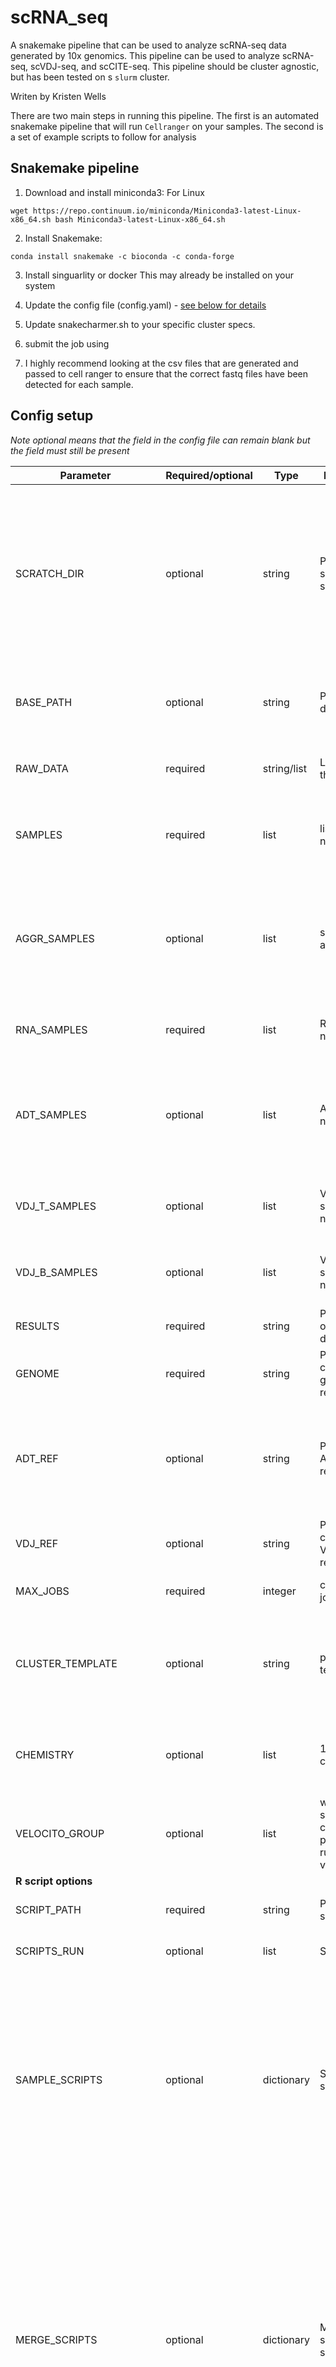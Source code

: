 # scRNA_seq
A snakemake pipeline that can be used to analyze scRNA-seq data generated by 10x genomics. This pipeline can be used to analyze scRNA-seq, scVDJ-seq, and scCITE-seq. This pipeline should be cluster agnostic, but has been tested on s `slurm` cluster.

Writen by Kristen Wells

There are two main steps in running this pipeline. The first is an automated snakemake pipeline that will run `Cellranger` on your samples. The second is a set of example scripts to follow for analysis

## Snakemake pipeline

1. Download and install miniconda3: For Linux
```{bash}
wget https://repo.continuum.io/miniconda/Miniconda3-latest-Linux-x86_64.sh bash Miniconda3-latest-Linux-x86_64.sh
```

2. Install Snakemake:
```{bash}
conda install snakemake -c bioconda -c conda-forge
```

3. Install singuarlity or docker 
This may already be installed on your system

4. Update the config file (config.yaml) - [see below for details](#config-setup)

5. Update snakecharmer.sh to your specific cluster specs. 

6. submit the job using

7. I highly recommend looking at the csv files that are generated and passed to cell ranger to ensure that the correct fastq files have been detected for each sample.


## Config setup
*Note optional means that the field in the config file can remain blank but the field must still be present*

| Parameter | Required/optional | Type | Description | Help |
|-----------|-------------------|------|-------------|------|
| SCRATCH_DIR | optional | string | Path to scratch space | A path to a directory that can be used for temporary files. This is not a true temporary directory, as these files will be needed for the rest of the pipeline, but are not needed permanantely. If you want to save space and put these large files in a different place than the main directory, put that path here. The full path to your results will be fully recreated. If you don't want to use this option, leave it blank and all results will be placed within the results directory. | 
| BASE_PATH | optional | string | Path to base dir | A path to the base directory. Setting this makes it so only a relative path from the base path is added to your scratch directory. Leaving this empty just puts the full current path into your scratch space. |
| RAW_DATA | required | string/list | Location of the raw data | Where the raw data is located. Multiple directories can be given if samples were sequenced multiple times |
| SAMPLES | required | list | list of sample names | the list of samples you want to test. This is the name that will be in the output files. The order must be identical to the order of RNA_SAMPLES, ADT_SAMPLES, and VDJ_SAMPLES |
| AGGR_SAMPLES | optional | list | samples to aggregate | Which samples should be aggregated together at the end of the pipeline. These should be samples that were split between multiple 10x runs. I generally do not recommend setting this option as it downsamples all reads to the lowest sample. Instead I prefer to merge the full samples and batch correct with `harmony` or `mnn` |
| RNA_SAMPLES | required | list | RNA sample names | The name of the RNA samples. Not the full fastq name, but the name that is the same for all samples. Likely ends in "GEX" |
| ADT_SAMPLES | optional | list | ADT sample names | The name of the samples from CITE-seq or hashtagging. If CITE-seq and hashtagging files are separate, include them both separated by a comma. Put samples in the same order as their RNA counterparts. If CITE-seq or hashtagging were not performed, leave this blank. |
| VDJ_T_SAMPLES | optional | list | VDJ T sample names | The name of the samples from TCR VDJ-seq. Put samples in the same order as their RNA counterparts. If TCR VDJ-sequencing was not peformed, leave this blank. |
| VDJ_B_SAMPLES | optional | list | VDJ B sample names | The name of the samples from BCR VDJ-seq. Put samples in the same order as their RNA counterparts. If BCR VDJ-sequencing was not peformed, leave this blank. |
| RESULTS | required | string | Path to the output directory | Path to the output directory. This directory will be made and all final results will be placed here |
| GENOME | required | string | Path to the cellranger genome reference | You can download these references from 10x genomics or make them with `mkref`. |
| ADT_REF | optional | string | Path to the ADT-reference. | This should be a comma separated file with the columns described in the 10x tutorial: id, name, read, pattern, sequence, and feature_type. The feature_type will be Antibody Capture. The name will be the name in the final output matrix. Leave this blank if CITE-seq or hashtagging were not performed. |
| VDJ_REF | optional | string | Path to the cellranger VDJ reference. | You can download this reference from 10x genmoics. If VDJ sequencing were not performed, leave this blank. |
| MAX_JOBS | required | integer | cellranger jobs | The maximum number of jobs that can be submitted by cell ranger at a time |
| CLUSTER_TEMPLATE | optional | string | path to a template | This is the template needed from 10x genomics to submit jobs on a cluster. You can download templates on their website. One is included in this git repo. If you don't want cellranger to submit jobs, leave this blank (which will set cellranger on the local jobmode) |
| CHEMISTRY | optional | list | 10x chemistry | Arguments to the `--chemstiry` flag in cellranger count. If left blank, chemistry will be `auto`. Only use this if the pipeline failed because of a failure to detect the chemistry. Can be filled in for only some samples. |
| VELOCITO_GROUP | optional | list | what samples to combine prior to running RNA velocity | Leave this blank unless you want to run RNA velocity on many samples combined.
| **R script options** |
| SCRIPT_PATH | required | string | Path to the scripts | This is the path to where the scripts are located. If you downloaded this repo, it would be `src/scripts` |
| SCRIPTS_RUN | optional | list | Scripts to run | Any scripts put here will be run as is in order and will not be run in parallel. |
| SAMPLE_SCRIPTS | optional | dictionary | Samples and scripts | Any scripts that you want to run on all samples should go here. You should include the samples you want to run through these scripts under "samples". If you want to run all samples, just put "all" under "samples". Under "scripts_run" include the name of the scripts that you want to run. Each of these will be run on every sample in order. All samples will be processed in parallel. These scripts should be located under `{SCRIPT_PATH}/individual_analysis`. Note, information about all of these samples should be filled in in the `SAMPLE_INFO` file. |
| MERGE_SCRIPTS | optional | dictionary | Merged samples and scripts. | Any samples that you want to merge should go here. The name of the merged sample should go under "samples". Include the samples that should be merged in the sample sheet under "merge_samples". If you want to instead merge all samples, include "all" under "samples". You can include a list of merged samples, so feel free to do as many differet types of merging as you want. As with the individual, all samples will be processed in parallel. All scripts you want run should go under "scripts_run". These scripts should be located under `{SCRIPT_PATH}/integrated_analysis`.  Note, information about all of these samples should also be filled in in the `SAMPLE_INFO` file. These scripts will be run after any of the individual scripts of the samples included in the "merge_samples" |
| SUBSET_SCRIPTS | optional | dictionary | Subsetted samples and scripts. | Any samples that you want to subset should go here. Note, you must include a script in the `MERGE_SCRIPTS` that performs the subsetting, variable gene finding, and data scaling as the subsetting will run the same scripts as the merge, but will skip the first. The name of the subset sample should go under "samples". Include the samples that should be subsetted in the sample sheet under "subset_from". You can include a list of subsetted samples, so feel free to do as many differet types of subsetting as you want. As with the individual, all samples will be processed in parallel. All scripts you want run should go under "scripts_run". These scripts should be located under `{SCRIPT_PATH}/integrated_analysis`.  Note, information about all of these samples should also be filled in in the `SAMPLE_INFO` file. These scripts will be run after any of the merged scripts of the merged samples included in the "subset_from" |
| SAMPLE_INFO | required | string | Path to the sample info | This file contains all the sample info for every sample. It should have the following columns. `sample`, `HTO`, `ADT`, `hash_ident`, `VDJ_T`, `VDJ_B`, `adt_pca`, `adt_umap`, `PCs`, `resolution`, `merge_samples`, `subset_from`, `batch_correction`. These are described in the [sample info section](#sample-info) |
| RSCRIPT_CONTAINER | optional | string | path to R script container | Only needed if running within the singularity or docker image. It can be downloaded [here](https://hub.docker.com/repository/docker/kwellswrasman/smith_2024_r_docker/general) or built from the `docker/r_docker` recipe |
| DROPKICK_CONTAINER | optional | string | path to R script container | Only needed if running within the singularity or docker image. The can be downloaded [here](https://hub.docker.com/repository/docker/kwellswrasman/dropkick/general) or built from the `docker/dropkick` recipe |
| SCAR_CONTAINER | optional | string | path to R script container | Only needed if running within the singularity or docker image. The can be downloaded [here](https://hub.docker.com/repository/docker/kwellswrasman/scar/generall) or built from the `docker/r_docker` recipe |
| IMMCANTATION_CONTAINER | optional | string | path to immcantation container | Only needed if running within the singularity or docker image. The can be downloaded following instructions [here](https://immcantation.readthedocs.io/en/stable/docker/intro.html) |


## Sample info
| Column | Type  | Description | Help |
|--------|-------|-------------|------|
| `sample`| string | name of the sample | if this is for the individual analysis, the sample names should match those under `SAMPLES` in the config file. They should also match the names under `samples` in `SAMPLE_SCRIPTS`. If this is for merged, they should match the name under `samples` in `MERGED_SCRIPTS` or for subsetted, they should match the name under `samples` in `SUBSET_SCRIPTS`. Right now, you have to manually update the subset script to correctly name the new subsetted object and this must then match the name under `samples` in `SUBSET_SCRIPTS`. |
| `HTO` | boolean | Are HTOs included | Set to TRUE if HTOs are included in your dataset, FALSE if not. This just makes it so your object is made correctly and will run demultiplexing on HTOs if they are included. |
| `ADT` | boolean | Are ADTs included | Set to TRUE if ADTs are included, FALSE if they are not. This will make an ADT assay in your Seurat object if they are included and will include them in your plots. |
| `hash_ident` | string | pattern to find the htos | Provide a pattern to identify the HTOs from the ADT assay if they are there. This is just used to split the HTO and ADT into separate assays. |
| `VDJ_T` | boolean | Are VDJ TCRs included | Set to TRUE if VDJ on TCR was run. If so, TCR data will be loaded into the Seurat object. |
| `VDJ_B` | boolean | Are VDJ BCRs included | Set to TRUE if VDJ on TCR was run. If so, BCR data will be loaded into the Seurat object. |
| `adt_pca` | boolean | Should PCA be run on ADTs | Only set this to TRUE if you have more than 30 ADTs and ADTs were run, otherwise set to FALSE. |
| `adt_umap` | boolean | Should UMAP be run on ADTs | Only set this to TRUE if you have ADTs and want to also make a UMAP using ADTs and combined ADT and RNA. Otherwise set to FALSE |
| `PCs` | integer | Number of PCs | The number of PCs to use for clustering and UMAP dimensionality reduction. Images in `results/R_analysis/{sample}/images/RNA_pca.pdf` will be helpful to identify the number of PCs to use. |
| `resolution` | integer | clustering resolution | The clustering resolution to use. Many will be tested and plotted for you. Images in `results/R_analysis/{sample}/images/clustering_resolution.pdf` will be helpful to identify the number of PCs to use. |
| `merge_samples` | comma separated values | What samples to merge | If this is a merged sample, include a comma separated list of samples to merge. The processed rda files from these will be read in and merged. If this isn't a merged sample, set to `NA` |
|  `subset_from` | comma separated values | What samples to subset | If this is a subsetted sample, include the value of the merged sample it was subset from. This is primarily used to ensure all appropriate scripts are run before running this one. If this isn't a subsetted sample, set to `NA` |
| `batch_correction` | string | batch correction to use | What batch correction to use on a merged sample, set to `rna` (no correction), `mnn` (mutual nearest neighbor) or `harmony` (harmony). If this isn't a merged sample, set to `NA`. |

## Output files
If you run all scripts in the repo, the following files will be made. All output files will be in `{results}/R_analysis/{sample}` where the `results` is the same as the `RESULTS_DIR` in the config and the `sample` is the same as the sample in `sample_info`. Each of these directories has `images` (where all images are saved), `rda_obj` (where all rda objects are saved), and `files` (where all files are saved).

| File name | Type | Description |
|-----------|------|-------------|
| **rda_obj** |
| `rda_obj/seurat_unfilt.rds` | R object | The fully unprocesed seurat object, this will contain all cells output by cellranger |
| `rda_obj/seurat_start.rds` | R object | The Seurat object where all low quality cells have been removed |
| `rda_obj/seurat_doublet.rds` | R object | The Seurat object where doublets have been labed but not removed |
| `rda_obj/seurat_processed.rds` | R object | The fully processed Seurat object. If the full pipeline has been run, this will include dimensionality reductions, clustering, and cell type identificaiton |
| **images** |
| `images/RNA_pca.pdf` | pdf file | Images associated with running the PCA. This includes genes associate with top PCs, PC 1 and 2 plotted and colored by QC metrics, jackstraw, and elbow plot. These are helpful for determining data quality and number of PCs for downstream analysis. |
| `images/clustering_resolution.pdf` | pdf file | Images associated with clustering. Many clustering resolutions are run. This is a comparision of those different resoultions (showing how cells move between them) and all resolutions plotted on the UMAP. This is helpful for determining downstream resolutions |
| `images/celltype_mapping.pdf` | pdf file | Images created when mapping the sample to referenes. This includes a heatmap showing correlation between your clusters and the reference and UMAPs colored by this new cell type identification. If many references are included, this will also include a UMAP based on the top hit from any reference. |
| `images/testing_batch_correction.pdf`| pdf file | Only present if merging was done. This shows UMAPs of no correction, `mnn` correction, and `harmony` correction colored by cluster, celltype, and sample as well as a heatmap comparing the similarity of clusters identified after `mnn` and `harmony` batch correction. |


## R scripts

All of these r scripts are currently written to run within the snakemake pipeline, however you are welcome to run and modify them on your own.

R scripts for the analysis are found in `src/scripts`. There are two directories here. One called `individual_analysis` includes scripts to process an individual sample. `intigrated_analysis` contains scripts to run analysis on multiple samples.

To run these scripts outside of the docker container, you will need to install my custom analysis package `scAnalysisR`:

```R
install.packages("devtools")
library(devtools)
install_github("CUAnschutzBDC/scAnalysisR")
```

Scripts within each directory are numbered based on the order in which they should be run.

They include:

1. Steps for intial processing and filtering of the data
2. Steps for doublet removal
3. Steps for normalizing ADTs (if they are present in your data)
4. Steps for dimensional reduction with PCA and UMAP either on RNA alone or with ADTs included
5. Steps to name clusters based on references with `clustifyr`
6. Steps for marker detection
7. Steps for gene ontology and pathway analysis
8. Steps for integrating multiple samples
9. Steps for differential expression when multiple samples are present

For many of these steps, I've included different methods of performing them (for example batch correction can be done with `harmony` or `fastMNN`) and ways of comparing the different approaches so you can make an informed decision about what method is best for your samples.

For all scripts in this analysis, please make sure you understand the processing steps so you know what are the appropriate parameters for each step. These scripts are not intended to be run blindly with no understanding of the underlying algorithims.
